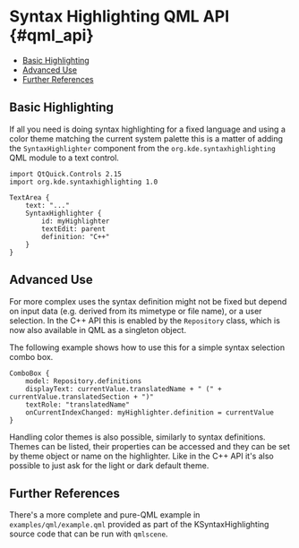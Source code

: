Syntax Highlighting QML API   {#qml_api}
==================

-   [Basic Highlighting](#basic_highlighting)
-   [Advanced Use](#advanced_use)
-   [Further References](#refs)

<a name="basic_highlighting">

## Basic Highlighting

If all you need is doing syntax highlighting for a fixed language and using a color
theme matching the current system palette this is a matter of adding the `SyntaxHighlighter`
component from the `org.kde.syntaxhighlighting` QML module to a text control.

~~~
import QtQuick.Controls 2.15
import org.kde.syntaxhighlighting 1.0

TextArea {
    text: "..."
    SyntaxHighlighter {
        id: myHighlighter
        textEdit: parent
        definition: "C++"
    }
}
~~~

<a name="advanced_use">

## Advanced Use

For more complex uses the syntax definition might not be fixed but depend on input data (e.g.
derived from its mimetype or file name), or a user selection. In the C++ API this is enabled
by the `Repository` class, which is now also available in QML as a singleton object.

The following example shows how to use this for a simple syntax selection combo box.

~~~
ComboBox {
    model: Repository.definitions
    displayText: currentValue.translatedName + " (" + currentValue.translatedSection + ")"
    textRole: "translatedName"
    onCurrentIndexChanged: myHighlighter.definition = currentValue
}
~~~

Handling color themes is also possible, similarly to syntax definitions. Themes can be listed,
their properties can be accessed and they can be set by theme object or name on the highlighter.
Like in the C++ API it's also possible to just ask for the light or dark default theme.

<a name="refs">

## Further References

There's a more complete and pure-QML example in `examples/qml/example.qml` provided as part of
the KSyntaxHighlighting source code that can be run with `qmlscene`.
